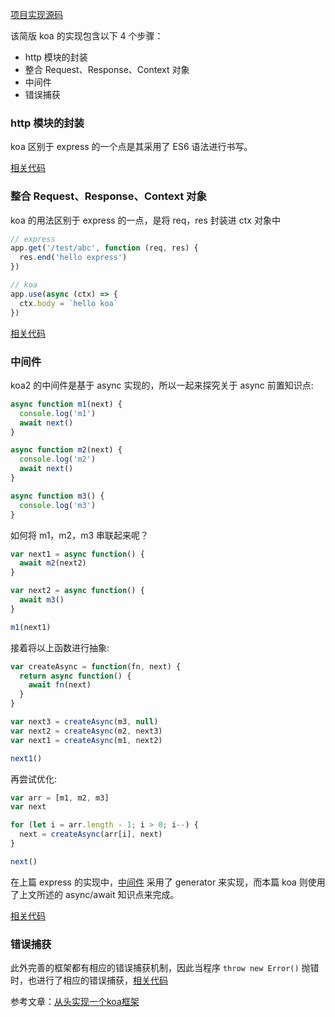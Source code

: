[项目实现源码](https://github.com/MuYunyun/blog/tree/master/BasicSkill/node/koa)

该简版 koa 的实现包含以下 4 个步骤：

* http 模块的封装
* 整合 Request、Response、Context 对象
* 中间件
* 错误捕获

### http 模块的封装

koa 区别于 express 的一个点是其采用了 ES6 语法进行书写。

[相关代码](https://github.com/MuYunyun/blog/blob/7bdad6158a6d49bc3a99123a054b0934034cc598/BasicSkill/node/koa/application.js#L17)

### 整合 Request、Response、Context 对象

koa 的用法区别于 express 的一点，是将 req，res 封装进 ctx 对象中

```js
// express
app.get('/test/abc', function (req, res) {
  res.end('hello express')
})

// koa
app.use(async (ctx) => {
  ctx.body = `hello koa`
})
```

[相关代码](https://github.com/MuYunyun/blog/blob/7bdad6158a6d49bc3a99123a054b0934034cc598/BasicSkill/node/koa/application.js#L52)

### 中间件

koa2 的中间件是基于 async 实现的，所以一起来探究关于 async 前置知识点:

```js
async function m1(next) {
  console.log('m1')
  await next()
}

async function m2(next) {
  console.log('m2')
  await next()
}

async function m3() {
  console.log('m3')
}
```

如何将 m1，m2，m3 串联起来呢？

```js
var next1 = async function() {
  await m2(next2)
}

var next2 = async function() {
  await m3()
}

m1(next1)
```

接着将以上函数进行抽象:

```js
var createAsync = function(fn, next) {
  return async function() {
    await fn(next)
  }
}

var next3 = createAsync(m3, null)
var next2 = createAsync(m2, next3)
var next1 = createAsync(m1, next2)

next1()
```

再尝试优化:

```js
var arr = [m1, m2, m3]
var next

for (let i = arr.length - 1; i > 0; i--) {
  next = createAsync(arr[i], next)
}

next()
```

在上篇 express 的实现中，[中间件](https://github.com/MuYunyun/blog/blob/7bdad6158a6d49bc3a99123a054b0934034cc598/BasicSkill/node/express/index.js#L55) 采用了 generator 来实现，而本篇 koa 则使用了上文所述的 async/await 知识点来完成。

[相关代码](https://github.com/MuYunyun/blog/blob/7bdad6158a6d49bc3a99123a054b0934034cc598/BasicSkill/node/koa/application.js#L25)

### 错误捕获

此外完善的框架都有相应的错误捕获机制，因此当程序 `throw new Error()` 抛错时，也进行了相应的错误捕获，[相关代码](https://github.com/MuYunyun/blog/blob/7bdad6158a6d49bc3a99123a054b0934034cc598/BasicSkill/node/koa/application.js#L70)

参考文章：[从头实现一个koa框架](https://github.com/mly-zju/blog/issues/9)
